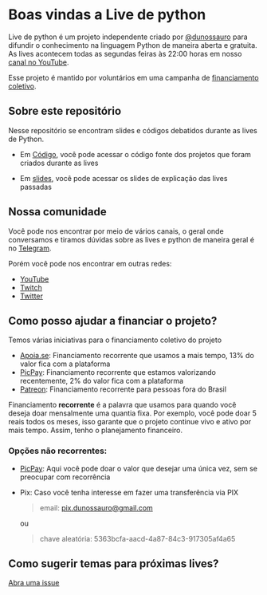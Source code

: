 # Boas vindas a Live de python

Live de python é um projeto independente criado por [@dunossauro](https://dunossauro.com) para difundir o conhecimento na linguagem Python de maneira aberta e gratuita. As lives acontecem todas as segundas feiras às 22:00 horas em nosso [canal no YouTube](https://www.youtube.com/dunossauro).

Esse projeto é mantido por voluntários em uma campanha de [financiamento coletivo](https://apoia.se/livedepython).

## Sobre este repositório

Nesse repositório se encontram slides e códigos debatidos durante as lives de Python.

- Em [Código](./codigo), você pode acessar o código fonte dos projetos que foram criados durante as lives

- Em [slides](./slides), você pode acessar os slides de explicação das lives passadas


## Nossa comunidade

Você pode nos encontrar por meio de vários canais, o geral onde conversamos e tiramos dúvidas sobre as lives e python de maneira geral é no [Telegram](hhttps://t.me/livepython).

Porém você pode nos encontrar em outras redes:

- [YouTube](https://www.youtube.com/dunossauro)
- [Twitch](https://www.twitch.tv/dunossauro)
- [Twitter](http://twitter.com/dunossauro)


## Como posso ajudar a financiar o projeto?

Temos várias iniciativas para o financiamento coletivo do projeto

- [Apoia.se](https://apoia.se/livedepython): Financiamento recorrente que usamos a mais tempo, 13% do valor fica com a plataforma
- [PicPay](https://app.picpay.com/user/dunossauro): Financiamento recorrente que estamos valorizando recentemente, 2% do valor fica com a plataforma
- [Patreon](http://patreon.com/dunossauro): Financiamento recorrente para pessoas fora do Brasil

Financiamento **recorrente** é a palavra que usamos para quando você deseja doar mensalmente uma quantia fixa. Por exemplo, você pode doar 5 reais todos os meses, isso garante que o projeto continue vivo e ativo por mais tempo. Assim, tenho o planejamento financeiro.

### Opções não recorrentes:

- [PicPay](http://picpay.me/livedepython): Aqui você pode doar o valor que desejar uma única vez, sem se preocupar com recorrência
- Pix: Caso você tenha interesse em fazer uma transferência via PIX
    > email: pix.dunossauro@gmail.com

     ou

    > chave aleatória: 5363bcfa-aacd-4a87-84c3-917305af4a65

## Como sugerir temas para próximas lives?

[Abra uma issue](https://github.com/dunossauro/live-de-python/issues)
